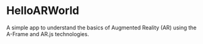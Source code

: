 # HelloARWorld
A simple app to understand the basics of Augmented Reality (AR) using the A-Frame and AR.js technologies.
